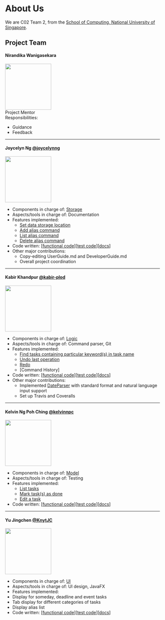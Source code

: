 # About Us

We are C02 Team 2, from the [School of Computing, National University of Singapore](http://www.comp.nus.edu.sg).

## Project Team

#### Nirandika Wanigasekara <br>
<img src="https://github.com/CS2103AUG2016-T10-C2/main/blob/master/docs/images/NirandikaWanigasekara.jpg?raw=true" width="150"> <br>
Project Mentor <br>
Responsibilities: 
* Guidance
* Feedback

-----

#### Joycelyn Ng [@joycelynng](https://github.com/joycelynng/)
<img src="https://github.com/CS2103AUG2016-T10-C2/main/blob/master/docs/images/JoycelynNg.jpg?raw=true" width="150"> <br>

* Components in charge of: [Storage](https://github.com/CS2103AUG2016-T10-C2/main/blob/master/docs/DeveloperGuide.md#storage-component)
* Aspects/tools in charge of: Documentation
* Features implemented:
  * [Set data storage location](https://github.com/CS2103AUG2016-T10-C2/main/blob/master/docs/UserGuide.md#311-set-data-storage-location-set-storage)
  * [Add alias command](https://github.com/CS2103AUG2016-T10-C2/main/blob/master/docs/UserGuide.md#312-set-an-alias-for-an-existing-command-add-alias)
  * [List alias command](https://github.com/CS2103AUG2016-T10-C2/main/blob/master/docs/UserGuide.md#313-list-aliases-list-alias)
  * [Delete alias command](https://github.com/CS2103AUG2016-T10-C2/main/blob/master/docs/UserGuide.md#314-delete-aliases-delete-alias--remove-alias)
* Code written: [[functional code]()][[test code]()][[docs](https://github.com/CS2103AUG2016-T10-C2/main/blob/master/collated/docs/A0143756Y.md)]
* Other major contributions:
  * Copy-editing UserGuide.md and DeveloperGuide.md
  * Overall project coordination
  
-----

#### Kabir Khandpur [@kabir-plod](https://github.com/kabir-plod/)
<img src="https://github.com/CS2103AUG2016-T10-C2/main/blob/master/docs/images/KabirKhandpur.jpg" width="150"><br>

* Components in charge of: [Logic](https://github.com/CS2103AUG2016-T10-C2/main/blob/master/docs/DeveloperGuide.md#logic-component)
* Aspects/tools in charge of: Command parser, Git
* Features implemented:
  * [Find tasks containing particular keyword(s) in task name](https://github.com/CS2103AUG2016-T10-C2/main/blob/master/docs/UserGuide.md#34-find-tasks-containing-particular-keywords-in-task-name-find)
  * [Undo last operation](https://github.com/CS2103AUG2016-T10-C2/main/blob/master/docs/UserGuide.md#38-undo-last-operation-undo)
  * [Redo](https://github.com/CS2103AUG2016-T10-C2/main/blob/master/docs/UserGuide.md#39-redo-redo)
  * [Command History]
* Code written: [[functional code](https://github.com/CS2103AUG2016-T10-C2/main/blob/master/collated/main/A0141019U.md)][[test code](https://github.com/CS2103AUG2016-T10-C2/main/blob/master/collated/test/A0141019U.md)][[docs](https://github.com/CS2103AUG2016-T10-C2/main/blob/master/collated/docs/A0141019U.md)]
* Other major contributions:
  * Implemented [DateParser](https://github.com/CS2103AUG2016-T10-C2/main/blob/master/src/main/java/seedu/address/logic/parser/DateParser.java) with standard format and natural language input support
  * Set up Travis and Coveralls 


-----

#### Kelvin Ng Poh Ching [@kelvinnpc](https://github.com/kelvinnpc/)
<img src="https://github.com/CS2103AUG2016-T10-C2/main/blob/master/docs/images/KelvinNgPohChing.jpg?raw=true" width="150"> <br>

* Components in charge of: [Model](https://github.com/CS2103AUG2016-T10-C2/main/tree/master/src/main/java/seedu/address/model)
* Aspects/tools in charge of: Testing
* Features implemented:
  * [List tasks](https://github.com/CS2103AUG2016-T10-C2/main/blob/master/docs/UserGuide.md#33-list-tasks-list)
  * [Mark task(s) as done](https://github.com/CS2103AUG2016-T10-C2/main/blob/master/docs/UserGuide.md#36-mark-tasks-as-done-done)
  * [Edit a task](https://github.com/CS2103AUG2016-T10-C2/main/blob/master/docs/UserGuide.md#37-edit-a-task-edit)
* Code written: [[functional code](https://github.com/CS2103AUG2016-T10-C2/main/blob/master/collated/main/A0139339W.md)][[test code](https://github.com/CS2103AUG2016-T10-C2/main/blob/master/collated/test/A0139339W.md)][[docs](https://github.com/CS2103AUG2016-T10-C2/main/blob/master/collated/docs/A0139339W.md)] 

-----

#### Yu Jingchen [@KnytJC](https://github.com/KnytJC)
<img src="https://github.com/CS2103AUG2016-T10-C2/main/blob/master/docs/images/YuJingchen.jpg?raw=true" width="150"> <br>
* Components in charge of: [UI](https://github.com/CS2103AUG2016-T10-C2/main/blob/master/docs/DeveloperGuide.md#ui-component)
* Aspects/tools in charge of: UI design, JavaFX
* Features implemented:
 * Display for someday, deadline and event tasks
 * Tab display for different categories of tasks
 * Display alias list
* Code written: [[functional code](https://github.com/CS2103AUG2016-T10-C2/main/blob/master/collated/main/A0142184L.md)][[test code](https://github.com/CS2103AUG2016-T10-C2/main/blob/master/collated/test/A0142184L.md)][[docs](https://github.com/CS2103AUG2016-T10-C2/main/blob/master/collated/docs/A0142184L.md)] 

